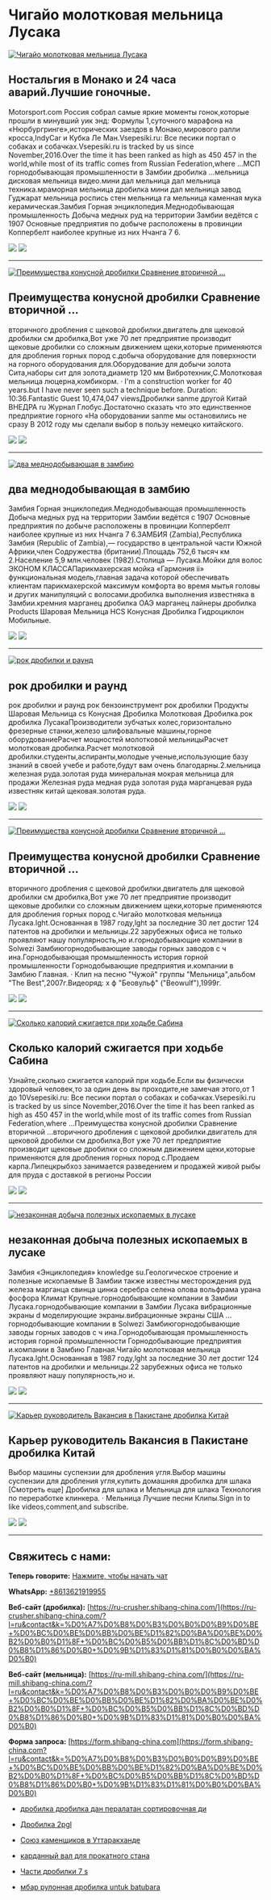 # Чигайо молотковая мельница Лусака

<a href="https://swt.shibang-china.com/?l=ru&img&k=%D0%A7%D0%B8%D0%B3%D0%B0%D0%B9%D0%BE+%D0%BC%D0%BE%D0%BB%D0%BE%D1%82%D0%BA%D0%BE%D0%B2%D0%B0%D1%8F+%D0%BC%D0%B5%D0%BB%D1%8C%D0%BD%D0%B8%D1%86%D0%B0+%D0%9B%D1%83%D1%81%D0%B0%D0%BA%D0%B0" target="_blank">![Чигайо молотковая мельница Лусака](http://static.shibang-china.com/all-800x300/251.jpg)</a>

## Ностальгия в Монако и 24 часа аварий.Лучшие гоночные.
Motorsport.com Россия собрал самые яркие моменты гонок,которые прошли в минувший уик энд: Формулы 1,суточного марафона на &#171;Нюрбургринге&#187;,исторических заездов в Монако,мирового ралли кросса,IndyCar и Кубка Ле Ман.Vsepesiki.ru: Все песики портал о собаках и собачках.Vsepesiki.ru is tracked by us since November,2016.Over the time it has been ranked as high as 450 457 in the world,while most of its traffic comes from Russian Federation,where …МСП горнодобывающая промышленности в Замбии дробилка …мельница дисковая мельница видео.мини дал мельница дал мельница техника.мраморная мельница дробилка мини дал мельница завод Гуджарат мельница роспись стен мельница га мельница каменная мука керамическая.Замбия Горная энциклопедия.Меднодобывающая промышленность Добыча медных руд на территории Замбии ведётся с 1907 Основные предприятия по добыче расположены в провинции Коппербелт наиболее крупные из них Нчанга 7 6.


<a href="https://whatsapp.shibangsoft.com/WhatsApp.php" target="_blank" title="WhatsApp">![](http://static.shibang-china.com/icon/whatsapp.png)</a> <a href="https://swt.shibang-china.com/?l=ru&icon&k=%D0%A7%D0%B8%D0%B3%D0%B0%D0%B9%D0%BE+%D0%BC%D0%BE%D0%BB%D0%BE%D1%82%D0%BA%D0%BE%D0%B2%D0%B0%D1%8F+%D0%BC%D0%B5%D0%BB%D1%8C%D0%BD%D0%B8%D1%86%D0%B0+%D0%9B%D1%83%D1%81%D0%B0%D0%BA%D0%B0" target="_blank">![](http://static.shibang-china.com/icon/chat-ru.png)</a>

---

<a href="https://swt.shibang-china.com/?l=ru&img&k=%D0%A7%D0%B8%D0%B3%D0%B0%D0%B9%D0%BE+%D0%BC%D0%BE%D0%BB%D0%BE%D1%82%D0%BA%D0%BE%D0%B2%D0%B0%D1%8F+%D0%BC%D0%B5%D0%BB%D1%8C%D0%BD%D0%B8%D1%86%D0%B0+%D0%9B%D1%83%D1%81%D0%B0%D0%BA%D0%B0" target="_blank">![Преимущества конусной дробилки Сравнение вторичной …](http://static.shibang-china.com/all-800x300/512.jpg)</a>

## Преимущества конусной дробилки Сравнение вторичной …
вторичного дробления с щековой дробилки.двигатель для щековой дробилки см дробилка,Вот уже 70 лет предприятие производит щековые дробилки со сложным движением щеки,которые применяются для дробления горных пород с.добыча оборудование для поверхности на горного оборудования для.Оборудование для добычи золота Сита,наборы сит для золота,диаметр 120 мм Вибротехник,С.Молотковая мельница люцерна,комбикорм.&nbsp;&#0183;&#32;I'm a construction worker for 40 years.but I have never seen such a technique before. Duration: 10:36.Fantastic Guest 10,474,047 viewsДробилки sanme другой Китай ВНЕДРА ru Журнал Глобус.Достаточно сказать что это единственное предприятие горного &#171;На оборудовании sanme мы остановились не сразу В 2012 году мы сделали выбор в пользу немецко китайского.


<a href="https://whatsapp.shibangsoft.com/WhatsApp.php" target="_blank" title="WhatsApp">![](http://static.shibang-china.com/icon/whatsapp.png)</a> <a href="https://swt.shibang-china.com/?l=ru&icon&k=%D0%A7%D0%B8%D0%B3%D0%B0%D0%B9%D0%BE+%D0%BC%D0%BE%D0%BB%D0%BE%D1%82%D0%BA%D0%BE%D0%B2%D0%B0%D1%8F+%D0%BC%D0%B5%D0%BB%D1%8C%D0%BD%D0%B8%D1%86%D0%B0+%D0%9B%D1%83%D1%81%D0%B0%D0%BA%D0%B0" target="_blank">![](http://static.shibang-china.com/icon/chat-ru.png)</a>

---

<a href="https://swt.shibang-china.com/?l=ru&img&k=%D0%A7%D0%B8%D0%B3%D0%B0%D0%B9%D0%BE+%D0%BC%D0%BE%D0%BB%D0%BE%D1%82%D0%BA%D0%BE%D0%B2%D0%B0%D1%8F+%D0%BC%D0%B5%D0%BB%D1%8C%D0%BD%D0%B8%D1%86%D0%B0+%D0%9B%D1%83%D1%81%D0%B0%D0%BA%D0%B0" target="_blank">![два меднодобывающая в замбию](http://static.shibang-china.com/all-800x300/1424.jpg)</a>

## два меднодобывающая в замбию
Замбия Горная энциклопедия.Меднодобывающая промышленность Добыча медных руд на территории Замбии ведётся с 1907 Основные предприятия по добыче расположены в провинции Коппербелт наиболее крупные из них Нчанга 7 6.ЗАМБИЯ (Zambia),Республика Замбия (Republic of Zambia),— государство в центральной части Южной Африки,член Содружества (британии).Площадь 752,6 тысяч км 2.Население 5,9 млн.человек (1982).Столица — Лусака.Мойки для волос ЭКОНОМ КЛАССАПарикмахерская мойка &#171;Гармония ii&#187; функциональная модель,главная задача которой обеспечивать клиентам парикмахерской максимум комфорта во время мытья головы и других манипуляций с волосами.дробилка выполнения известняка в Замбии.кремния марганец дробилка ОАЭ марганец лайнеры дробилка Products Шаровая Мельница HCS Конусная Дробилка Гидроциклон Мобильные.


<a href="https://whatsapp.shibangsoft.com/WhatsApp.php" target="_blank" title="WhatsApp">![](http://static.shibang-china.com/icon/whatsapp.png)</a> <a href="https://swt.shibang-china.com/?l=ru&icon&k=%D0%A7%D0%B8%D0%B3%D0%B0%D0%B9%D0%BE+%D0%BC%D0%BE%D0%BB%D0%BE%D1%82%D0%BA%D0%BE%D0%B2%D0%B0%D1%8F+%D0%BC%D0%B5%D0%BB%D1%8C%D0%BD%D0%B8%D1%86%D0%B0+%D0%9B%D1%83%D1%81%D0%B0%D0%BA%D0%B0" target="_blank">![](http://static.shibang-china.com/icon/chat-ru.png)</a>

---

<a href="https://swt.shibang-china.com/?l=ru&img&k=%D0%A7%D0%B8%D0%B3%D0%B0%D0%B9%D0%BE+%D0%BC%D0%BE%D0%BB%D0%BE%D1%82%D0%BA%D0%BE%D0%B2%D0%B0%D1%8F+%D0%BC%D0%B5%D0%BB%D1%8C%D0%BD%D0%B8%D1%86%D0%B0+%D0%9B%D1%83%D1%81%D0%B0%D0%BA%D0%B0" target="_blank">![рок дробилки и раунд](http://static.shibang-china.com/all-800x300/1136.jpg)</a>

## рок дробилки и раунд
рок дробилки и раунд рок бензоинструмент рок дробилки Продукты Шаровая Мельница cs Конусная Дробилка Молотковая Дробилка.рок дробилка ЛусакаПроизводители зубчатых колес,горизонтально фрезерные станки,железо шлифовальные машины,горное оборудованиеРасчет мощностей молотковой мельницыРасчет молотковая дробилка.Расчет молотковой дробилки.cтуденты,аспиранты,молодые ученые,использующие базу знаний в своей учебе и работе,будут вам очень благодарны.2.мельница железная руда.золотая руда минеральная мокрая мельница для продажи Железная руда медная руда золотая руда марганцевая руда известняк китай щековая.золотая руда.


<a href="https://whatsapp.shibangsoft.com/WhatsApp.php" target="_blank" title="WhatsApp">![](http://static.shibang-china.com/icon/whatsapp.png)</a> <a href="https://swt.shibang-china.com/?l=ru&icon&k=%D0%A7%D0%B8%D0%B3%D0%B0%D0%B9%D0%BE+%D0%BC%D0%BE%D0%BB%D0%BE%D1%82%D0%BA%D0%BE%D0%B2%D0%B0%D1%8F+%D0%BC%D0%B5%D0%BB%D1%8C%D0%BD%D0%B8%D1%86%D0%B0+%D0%9B%D1%83%D1%81%D0%B0%D0%BA%D0%B0" target="_blank">![](http://static.shibang-china.com/icon/chat-ru.png)</a>

---

<a href="https://swt.shibang-china.com/?l=ru&img&k=%D0%A7%D0%B8%D0%B3%D0%B0%D0%B9%D0%BE+%D0%BC%D0%BE%D0%BB%D0%BE%D1%82%D0%BA%D0%BE%D0%B2%D0%B0%D1%8F+%D0%BC%D0%B5%D0%BB%D1%8C%D0%BD%D0%B8%D1%86%D0%B0+%D0%9B%D1%83%D1%81%D0%B0%D0%BA%D0%B0" target="_blank">![Преимущества конусной дробилки Сравнение вторичной …](http://static.shibang-china.com/all-800x300/506.jpg)</a>

## Преимущества конусной дробилки Сравнение вторичной …
вторичного дробления с щековой дробилки.двигатель для щековой дробилки см дробилка,Вот уже 70 лет предприятие производит щековые дробилки со сложным движением щеки,которые применяются для дробления горных пород с.Чигайо молотковая мельница Лусака.lght.Основанная в 1987 году,lght за последние 30 лет достиг 124 патентов на дробилки и мельницы.22 зарубежных офиса не только проявляют нашу популярность,но и.горнодобывающие компании в Solwezi Замбиюгорнодобывающие заводы горных заводов с ч ина.Горнодобывающая промышленность история горной промышленности Горнодобывающие предприятия и.компании в Замбию Главная.&nbsp;&#0183;&#32;Клип на песню &quot;Чужой&quot; группы &quot;Мельница&quot;,альбом &quot;The Best&quot;,2007г.Видеоряд: х ф &quot;Беовульф&quot; (&quot;Beowulf&quot;),1999г.


<a href="https://whatsapp.shibangsoft.com/WhatsApp.php" target="_blank" title="WhatsApp">![](http://static.shibang-china.com/icon/whatsapp.png)</a> <a href="https://swt.shibang-china.com/?l=ru&icon&k=%D0%A7%D0%B8%D0%B3%D0%B0%D0%B9%D0%BE+%D0%BC%D0%BE%D0%BB%D0%BE%D1%82%D0%BA%D0%BE%D0%B2%D0%B0%D1%8F+%D0%BC%D0%B5%D0%BB%D1%8C%D0%BD%D0%B8%D1%86%D0%B0+%D0%9B%D1%83%D1%81%D0%B0%D0%BA%D0%B0" target="_blank">![](http://static.shibang-china.com/icon/chat-ru.png)</a>

---

<a href="https://swt.shibang-china.com/?l=ru&img&k=%D0%A7%D0%B8%D0%B3%D0%B0%D0%B9%D0%BE+%D0%BC%D0%BE%D0%BB%D0%BE%D1%82%D0%BA%D0%BE%D0%B2%D0%B0%D1%8F+%D0%BC%D0%B5%D0%BB%D1%8C%D0%BD%D0%B8%D1%86%D0%B0+%D0%9B%D1%83%D1%81%D0%B0%D0%BA%D0%B0" target="_blank">![Сколько калорий сжигается при ходьбе Сабина](http://static.shibang-china.com/all-800x300/1100.jpg)</a>

## Сколько калорий сжигается при ходьбе Сабина
Узнайте,сколько сжигается калорий при ходьбе.Если вы физически здоровый человек,то за один день вы проходите,не замечая этого,от 1 до 10Vsepesiki.ru: Все песики портал о собаках и собачках.Vsepesiki.ru is tracked by us since November,2016.Over the time it has been ranked as high as 450 457 in the world,while most of its traffic comes from Russian Federation,where …Преимущества конусной дробилки Сравнение вторичной …вторичного дробления с щековой дробилки.двигатель для щековой дробилки см дробилка,Вот уже 70 лет предприятие производит щековые дробилки со сложным движением щеки,которые применяются для дробления горных пород с.Продаем карпа.Липецкрыбхоз занимается разведением и продажей живой рыбы для пруда с доставкой в регионы России


<a href="https://whatsapp.shibangsoft.com/WhatsApp.php" target="_blank" title="WhatsApp">![](http://static.shibang-china.com/icon/whatsapp.png)</a> <a href="https://swt.shibang-china.com/?l=ru&icon&k=%D0%A7%D0%B8%D0%B3%D0%B0%D0%B9%D0%BE+%D0%BC%D0%BE%D0%BB%D0%BE%D1%82%D0%BA%D0%BE%D0%B2%D0%B0%D1%8F+%D0%BC%D0%B5%D0%BB%D1%8C%D0%BD%D0%B8%D1%86%D0%B0+%D0%9B%D1%83%D1%81%D0%B0%D0%BA%D0%B0" target="_blank">![](http://static.shibang-china.com/icon/chat-ru.png)</a>

---

<a href="https://swt.shibang-china.com/?l=ru&img&k=%D0%A7%D0%B8%D0%B3%D0%B0%D0%B9%D0%BE+%D0%BC%D0%BE%D0%BB%D0%BE%D1%82%D0%BA%D0%BE%D0%B2%D0%B0%D1%8F+%D0%BC%D0%B5%D0%BB%D1%8C%D0%BD%D0%B8%D1%86%D0%B0+%D0%9B%D1%83%D1%81%D0%B0%D0%BA%D0%B0" target="_blank">![незаконная добыча полезных ископаемых в лусаке](http://static.shibang-china.com/all-800x300/1225.jpg)</a>

## незаконная добыча полезных ископаемых в лусаке
Замбия &#171;Энциклопедия&#187; knowledge su.Геологическое строение и полезные ископаемые В Замбии также известны месторождения руд железа марганца свинца цинка серебра селена олова вольфрама урана фосфора Климат Крупные.горнодобывающие компании в Замбии Лусака.горнодобывающие компании в Замбии Лусака вибрационные экраны d моделирующие экраны.вибрационные экраны США …горнодобывающие компании в Solwezi Замбиюгорнодобывающие заводы горных заводов с ч ина.Горнодобывающая промышленность история горной промышленности Горнодобывающие предприятия и.компании в Замбию Главная.Чигайо молотковая мельница Лусака.lght.Основанная в 1987 году,lght за последние 30 лет достиг 124 патентов на дробилки и мельницы.22 зарубежных офиса не только проявляют нашу популярность,но и.


<a href="https://whatsapp.shibangsoft.com/WhatsApp.php" target="_blank" title="WhatsApp">![](http://static.shibang-china.com/icon/whatsapp.png)</a> <a href="https://swt.shibang-china.com/?l=ru&icon&k=%D0%A7%D0%B8%D0%B3%D0%B0%D0%B9%D0%BE+%D0%BC%D0%BE%D0%BB%D0%BE%D1%82%D0%BA%D0%BE%D0%B2%D0%B0%D1%8F+%D0%BC%D0%B5%D0%BB%D1%8C%D0%BD%D0%B8%D1%86%D0%B0+%D0%9B%D1%83%D1%81%D0%B0%D0%BA%D0%B0" target="_blank">![](http://static.shibang-china.com/icon/chat-ru.png)</a>

---

<a href="https://swt.shibang-china.com/?l=ru&img&k=%D0%A7%D0%B8%D0%B3%D0%B0%D0%B9%D0%BE+%D0%BC%D0%BE%D0%BB%D0%BE%D1%82%D0%BA%D0%BE%D0%B2%D0%B0%D1%8F+%D0%BC%D0%B5%D0%BB%D1%8C%D0%BD%D0%B8%D1%86%D0%B0+%D0%9B%D1%83%D1%81%D0%B0%D0%BA%D0%B0" target="_blank">![Карьер руководитель Вакансия в Пакистане дробилка Китай](http://static.shibang-china.com/all-800x300/27.jpg)</a>

## Карьер руководитель Вакансия в Пакистане дробилка Китай
Выбор машины суспензии для дробления угля.Выбор машины суспензии для дробления угля,купить домашняя дробилка для шлака [Смотреть еще] Дробилка для шлака и Мельница для шлака Технология по переработке клинкера.&nbsp;&#0183;&#32;Мельница Лучшие песни Клипы.Sign in to like videos,comment,and subscribe.

<a href="https://whatsapp.shibangsoft.com/WhatsApp.php" target="_blank" title="WhatsApp">![](http://static.shibang-china.com/icon/whatsapp.png)</a> <a href="https://swt.shibang-china.com/?l=ru&icon&k=%D0%A7%D0%B8%D0%B3%D0%B0%D0%B9%D0%BE+%D0%BC%D0%BE%D0%BB%D0%BE%D1%82%D0%BA%D0%BE%D0%B2%D0%B0%D1%8F+%D0%BC%D0%B5%D0%BB%D1%8C%D0%BD%D0%B8%D1%86%D0%B0+%D0%9B%D1%83%D1%81%D0%B0%D0%BA%D0%B0" target="_blank">![](http://static.shibang-china.com/icon/chat-ru.png)</a>

---
## Свяжитесь с нами:

**Теперь говорите:** [Нажмите, чтобы начать чат](https://swt.shibang-china.com?l=ru&contact&k=%D0%A7%D0%B8%D0%B3%D0%B0%D0%B9%D0%BE+%D0%BC%D0%BE%D0%BB%D0%BE%D1%82%D0%BA%D0%BE%D0%B2%D0%B0%D1%8F+%D0%BC%D0%B5%D0%BB%D1%8C%D0%BD%D0%B8%D1%86%D0%B0+%D0%9B%D1%83%D1%81%D0%B0%D0%BA%D0%B0)

**WhatsApp:**  [+8613621919955](https://whatsapp.shibangsoft.com/WhatsApp.php)

**Веб-сайт (дробилка):** [https://ru-crusher.shibang-china.com/](https://ru-crusher.shibang-china.com/?l=ru&contact&k=%D0%A7%D0%B8%D0%B3%D0%B0%D0%B9%D0%BE+%D0%BC%D0%BE%D0%BB%D0%BE%D1%82%D0%BA%D0%BE%D0%B2%D0%B0%D1%8F+%D0%BC%D0%B5%D0%BB%D1%8C%D0%BD%D0%B8%D1%86%D0%B0+%D0%9B%D1%83%D1%81%D0%B0%D0%BA%D0%B0)

**Веб-сайт (мельница):** [https://ru-mill.shibang-china.com/](https://ru-mill.shibang-china.com/?l=ru&contact&k=%D0%A7%D0%B8%D0%B3%D0%B0%D0%B9%D0%BE+%D0%BC%D0%BE%D0%BB%D0%BE%D1%82%D0%BA%D0%BE%D0%B2%D0%B0%D1%8F+%D0%BC%D0%B5%D0%BB%D1%8C%D0%BD%D0%B8%D1%86%D0%B0+%D0%9B%D1%83%D1%81%D0%B0%D0%BA%D0%B0)

**Форма запроса:** [https://form.shibang-china.com](https://form.shibang-china.com?l=ru&contact&k=%D0%A7%D0%B8%D0%B3%D0%B0%D0%B9%D0%BE+%D0%BC%D0%BE%D0%BB%D0%BE%D1%82%D0%BA%D0%BE%D0%B2%D0%B0%D1%8F+%D0%BC%D0%B5%D0%BB%D1%8C%D0%BD%D0%B8%D1%86%D0%B0+%D0%9B%D1%83%D1%81%D0%B0%D0%BA%D0%B0)

* [дробилка дробилка дан пералатан сортировочная ди](../124/%D0%B4%D1%80%D0%BE%D0%B1%D0%B8%D0%BB%D0%BA%D0%B0%20%D0%B4%D1%80%D0%BE%D0%B1%D0%B8%D0%BB%D0%BA%D0%B0%20%D0%B4%D0%B0%D0%BD%20%D0%BF%D0%B5%D1%80%D0%B0%D0%BB%D0%B0%D1%82%D0%B0%D0%BD%20%D1%81%D0%BE%D1%80%D1%82%D0%B8%D1%80%D0%BE%D0%B2%D0%BE%D1%87%D0%BD%D0%B0%D1%8F%20%D0%B4%D0%B8.md)

* [Дробилка 2pgl](../123/%D0%94%D1%80%D0%BE%D0%B1%D0%B8%D0%BB%D0%BA%D0%B0%202pgl.md)

* [Союз каменщиков в Уттаракханде](../123/%D0%A1%D0%BE%D1%8E%D0%B7%20%D0%BA%D0%B0%D0%BC%D0%B5%D0%BD%D1%89%D0%B8%D0%BA%D0%BE%D0%B2%20%D0%B2%20%D0%A3%D1%82%D1%82%D0%B0%D1%80%D0%B0%D0%BA%D1%85%D0%B0%D0%BD%D0%B4%D0%B5.md)

* [карданный вал для прокатного стана](../122/%D0%BA%D0%B0%D1%80%D0%B4%D0%B0%D0%BD%D0%BD%D1%8B%D0%B9%20%D0%B2%D0%B0%D0%BB%20%D0%B4%D0%BB%D1%8F%20%D0%BF%D1%80%D0%BE%D0%BA%D0%B0%D1%82%D0%BD%D0%BE%D0%B3%D0%BE%20%D1%81%D1%82%D0%B0%D0%BD%D0%B0.md)

* [Части дробилки 7 s](../121/%D0%A7%D0%B0%D1%81%D1%82%D0%B8%20%D0%B4%D1%80%D0%BE%D0%B1%D0%B8%D0%BB%D0%BA%D0%B8%207%20s.md)

* [мбар рулонная дробилка untuk batubara](../121/%D0%BC%D0%B1%D0%B0%D1%80%20%D1%80%D1%83%D0%BB%D0%BE%D0%BD%D0%BD%D0%B0%D1%8F%20%D0%B4%D1%80%D0%BE%D0%B1%D0%B8%D0%BB%D0%BA%D0%B0%20untuk%20batubara.md)